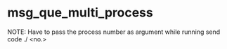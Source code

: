 # msg_que_multi_process

NOTE: Have to pass the process number as argument while running send code
      ./<binary> <no.>
